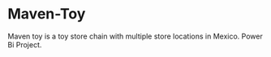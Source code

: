 # Maven-Toy
Maven toy is a toy store chain with multiple store locations in Mexico. Power Bi Project.
